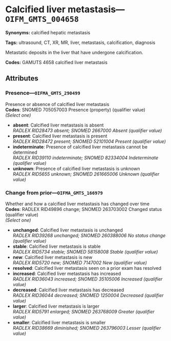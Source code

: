 # Calcified liver metastasis—`OIFM_GMTS_004658`

**Synonyms:** calcified hepatic metastasis

**Tags:** ultrasound, CT, XR, MR, liver, metastasis, calcification, diagnosis

Metastatic deposits in the liver that have undergone calcification.

**Codes:** GAMUTS 4658 calcified liver metastasis

## Attributes

### Presence—`OIFMA_GMTS_290499`

Presence or absence of calcified liver metastasis  
**Codes**: SNOMED 705057003 Presence (property) (qualifier value)  
*(Select one)*

- **absent**: Calcified liver metastasis is absent  
_RADLEX RID28473 absent; SNOMED 2667000 Absent (qualifier value)_
- **present**: Calcified liver metastasis is present  
_RADLEX RID28472 present; SNOMED 52101004 Present (qualifier value)_
- **indeterminate**: Presence of calcified liver metastasis cannot be determined  
_RADLEX RID39110 indeterminate; SNOMED 82334004 Indeterminate (qualifier value)_
- **unknown**: Presence of calcified liver metastasis is unknown  
_RADLEX RID5655 unknown; SNOMED 261665006 Unknown (qualifier value)_

### Change from prior—`OIFMA_GMTS_166979`

Whether and how a calcified liver metastasis has changed over time  
**Codes**: RADLEX RID49896 change; SNOMED 263703002 Changed status (qualifier value)  
*(Select one)*

- **unchanged**: Calcified liver metastasis is unchanged  
_RADLEX RID39268 unchanged; SNOMED 260388006 No status change (qualifier value)_
- **stable**: Calcified liver metastasis is stable  
_RADLEX RID5734 stable; SNOMED 58158008 Stable (qualifier value)_
- **new**: Calcified liver metastasis is new  
_RADLEX RID5720 new; SNOMED 7147002 New (qualifier value)_
- **resolved**: Calcified liver metastasis seen on a prior exam has resolved  
- **increased**: Calcified liver metastasis has increased  
_RADLEX RID36043 increased; SNOMED 35105006 Increased (qualifier value)_
- **decreased**: Calcified liver metastasis has decreased  
_RADLEX RID36044 decreased; SNOMED 1250004 Decreased (qualifier value)_
- **larger**: Calcified liver metastasis is larger  
_RADLEX RID5791 enlarged; SNOMED 263768009 Greater (qualifier value)_
- **smaller**: Calcified liver metastasis is smaller  
_RADLEX RID38669 diminished; SNOMED 263796003 Lesser (qualifier value)_